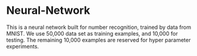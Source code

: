 # Neural-Network
This is a neural network built for number recognition, trained by data from MNIST.
We use 50,000 data set as training examples, and 10,000 for testing. The remaining 10,000 examples are reserved for hyper parameter experiments.
